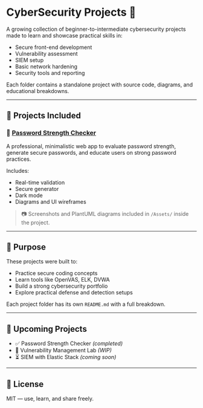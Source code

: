 # CyberSecurity Projects 🔐

A growing collection of beginner-to-intermediate cybersecurity projects made to learn and showcase practical skills in:

- Secure front-end development
- Vulnerability assessment
- SIEM setup
- Basic network hardening
- Security tools and reporting

Each folder contains a standalone project with source code, diagrams, and educational breakdowns.

---

## 📁 Projects Included

### 🔹 [Password Strength Checker](./Password%20Checker)
A professional, minimalistic web app to evaluate password strength, generate secure passwords, and educate users on strong password practices.

Includes:
- Real-time validation
- Secure generator
- Dark mode
- Diagrams and UI wireframes

> 📷 Screenshots and PlantUML diagrams included in `/Assets/` inside the project.

---

## 🧠 Purpose

These projects were built to:
- Practice secure coding concepts
- Learn tools like OpenVAS, ELK, DVWA
- Build a strong cybersecurity portfolio
- Explore practical defense and detection setups

Each project folder has its own `README.md` with a full breakdown.

---

## 🚧 Upcoming Projects

- ✅ Password Strength Checker *(completed)*
- 🔄 Vulnerability Management Lab *(WIP)*
- ⏳ SIEM with Elastic Stack *(coming soon)*

---

## 📜 License

MIT — use, learn, and share freely.

